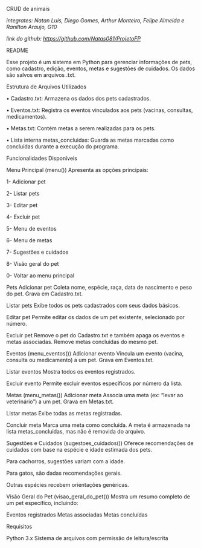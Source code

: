 CRUD de animais

*integrates: Natan Luis, Diego Gomes, Arthur Monteiro, Felipe Almeida e Ranilton Araujo, G10*

*link do github: https://github.com/Natas081/ProjetoFP*

README

Esse projeto é um sistema em Python para gerenciar informações de pets, como cadastro, edição, eventos, metas e sugestões de cuidados. Os dados são salvos em arquivos .txt.

Estrutura de Arquivos Utilizados

• Cadastro.txt: Armazena os dados dos pets cadastrados.

• Eventos.txt: Registra os eventos vinculados aos pets (vacinas, consultas, medicamentos).

• Metas.txt: Contém metas a serem realizadas para os pets.

• Lista interna metas_concluidas: Guarda as metas marcadas como concluídas durante a execução do programa.

Funcionalidades Disponíveis

Menu Principal (menu())
Apresenta as opções principais:

1- Adicionar pet

2- Listar pets

3- Editar pet

4- Excluir pet

5- Menu de eventos

6- Menu de metas

7- Sugestões e cuidados

8- Visão geral do pet

0- Voltar ao menu principal

Pets
Adicionar pet
Coleta nome, espécie, raça, data de nascimento e peso do pet. Grava em Cadastro.txt.

Listar pets
Exibe todos os pets cadastrados com seus dados básicos.

Editar pet
Permite editar os dados de um pet existente, selecionado por número.

Excluir pet
Remove o pet do Cadastro.txt e também apaga os eventos e metas associadas. Remove metas concluídas do mesmo pet.

Eventos (menu_eventos())
Adicionar evento
Vincula um evento (vacina, consulta ou medicamento) a um pet. Grava em Eventos.txt.

Listar eventos
Mostra todos os eventos registrados.

Excluir evento
Permite excluir eventos específicos por número da lista.

Metas (menu_metas())
Adicionar meta
Associa uma meta (ex: “levar ao veterinário”) a um pet. Grava em Metas.txt.

Listar metas
Exibe todas as metas registradas.

Concluir meta
Marca uma meta como concluída. A meta é armazenada na lista metas_concluidas, mas não é removida do arquivo.

Sugestões e Cuidados (sugestoes_cuidados())
Oferece recomendações de cuidados com base na espécie e idade estimada dos pets.

Para cachorros, sugestões variam com a idade.

Para gatos, são dadas recomendações gerais.

Outras espécies recebem orientações genéricas.

Visão Geral do Pet (visao_geral_do_pet())
Mostra um resumo completo de um pet específico, incluindo:

Eventos registrados
Metas associadas
Metas concluídas

Requisitos

Python 3.x
Sistema de arquivos com permissão de leitura/escrita
